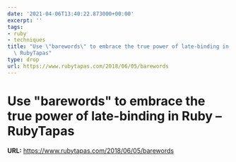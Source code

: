 ```yaml
---
date: '2021-04-06T13:40:22.873000+00:00'
excerpt: ''
tags:
- ruby
- techniques
title: "Use \"barewords\" to embrace the true power of late-binding in Ruby \u2013\
  \ RubyTapas"
type: drop
url: https://www.rubytapas.com/2018/06/05/barewords
---
```


# Use "barewords" to embrace the true power of late-binding in Ruby – RubyTapas

**URL:** https://www.rubytapas.com/2018/06/05/barewords
